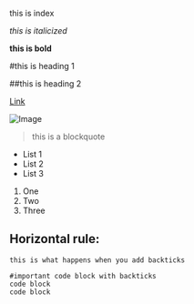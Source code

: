 this is index 

*this is italicized* 

**this is bold**

#this is heading 1

##this is heading 2


[Link](https://canvas.ucsd.edu/courses/35489) 

![Image](https://pngimg.com/image/30524)


> this is a blockquote 

* List 1
* List 2
* List 3 

1. One 
2. Two 
3. Three 

Horizontal rule:
--- 

`this is what happens when you add backticks `

```
#important code block with backticks 
code block 
code block 

```

